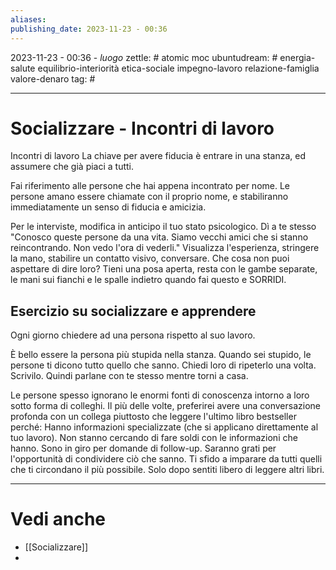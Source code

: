 ```yaml
---
aliases: 
publishing_date: 2023-11-23 - 00:36
---
```

2023-11-23 - 00:36 - *luogo*
zettle: # atomic moc
ubuntudream: # energia-salute equilibrio-interiorità etica-sociale impegno-lavoro relazione-famiglia valore-denaro 
tag: #

---
# Socializzare - Incontri di lavoro

Incontri di lavoro
La chiave per avere fiducia è entrare in una stanza, ed assumere che già piaci a tutti.

Fai riferimento alle persone che hai appena incontrato per nome. Le persone amano essere chiamate con il proprio nome, e stabiliranno immediatamente un senso di fiducia e amicizia.

Per le interviste, modifica in anticipo il tuo stato psicologico. Dì a te stesso "Conosco queste persone da una vita. Siamo vecchi amici che si stanno reincontrando. Non vedo l'ora di vederli." Visualizza l'esperienza, stringere la mano, stabilire un contatto visivo, conversare. Che cosa non puoi aspettare di dire loro? Tieni una posa aperta, resta con le gambe separate, le mani sui fianchi e le spalle indietro quando fai questo e SORRIDI. 

## Esercizio su socializzare e apprendere
Ogni giorno chiedere ad una persona rispetto al suo lavoro.

È bello essere la persona più stupida nella stanza.
Quando sei stupido, le persone ti dicono tutto quello che sanno. Chiedi loro di ripeterlo una volta. Scrivilo. Quindi parlane con te stesso mentre torni a casa.

Le persone spesso ignorano le enormi fonti di conoscenza intorno a loro sotto forma di colleghi. Il più delle volte, preferirei avere una conversazione profonda con un collega piuttosto che leggere l'ultimo libro bestseller perché:
Hanno informazioni specializzate (che si applicano direttamente al tuo lavoro).
Non stanno cercando di fare soldi con le informazioni che hanno.
Sono in giro per domande di follow-up.
Saranno grati per l'opportunità di condividere ciò che sanno.
Ti sfido a imparare da tutti quelli che ti circondano il più possibile. Solo dopo sentiti libero di leggere altri libri.



---
# Vedi anche
- [[Socializzare]]
- 